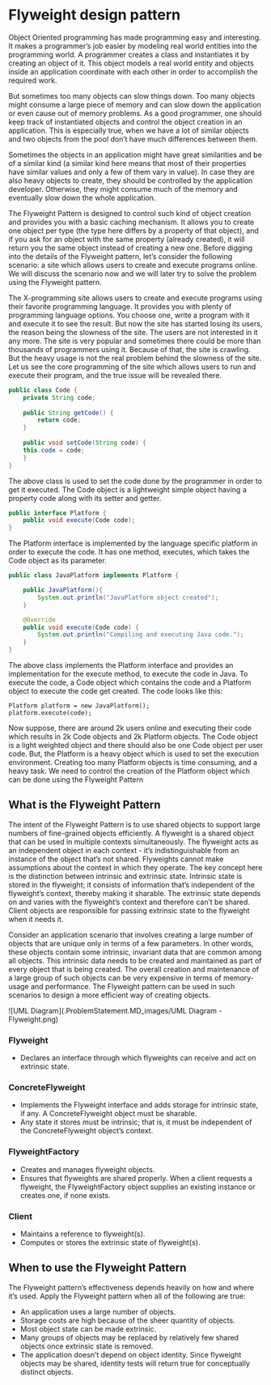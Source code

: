 # Flyweight design pattern

Object Oriented programming has made programming easy and interesting. It makes a programmer’s job easier by modeling
real world entities into the programming world. A programmer creates a class and instantiates it by creating an object of it. This
object models a real world entity and objects inside an application coordinate with each other in order to accomplish the required
work.

But sometimes too many objects can slow things down. Too many objects might consume a large piece of memory and can
slow down the application or even cause out of memory problems. As a good programmer, one should keep track of instantiated
objects and control the object creation in an application. This is especially true, when we have a lot of similar objects and two
objects from the pool don’t have much differences between them.

Sometimes the objects in an application might have great similarities and be of a similar kind (a similar kind here means that
most of their properties have similar values and only a few of them vary in value). In case they are also heavy objects to create,
they should be controlled by the application developer. Otherwise, they might consume much of the memory and eventually slow
down the whole application.

The Flyweight Pattern is designed to control such kind of object creation and provides you with a basic caching mechanism. It
allows you to create one object per type (the type here differs by a property of that object), and if you ask for an object with the
same property (already created), it will return you the same object instead of creating a new one.
Before digging into the details of the Flyweight pattern, let’s consider the following scenario: a site which allows users to create
and execute programs online. We will discuss the scenario now and we will later try to solve the problem using the Flyweight
pattern.

The X-programming site allows users to create and execute programs using their favorite programming language. It provides
you with plenty of programming language options. You choose one, write a program with it and execute it to see the result.
But now the site has started losing its users, the reason being the slowness of the site. The users are not interested in it any more.
The site is very popular and sometimes there could be more than thousands of programmers using it. Because of that, the site is
crawling. But the heavy usage is not the real problem behind the slowness of the site. Let us see the core programming of the
site which allows users to run and execute their program, and the true issue will be revealed there.

```java
public class Code {
    private String code;
    
    public String getCode() {
        return code;
    }
    
    public void setCode(String code) {
    this.code = code;
    }
}
```

The above class is used to set the code done by the programmer in order to get it executed. The Code object is a lightweight
simple object having a property code along with its setter and getter.

```java
public interface Platform {
    public void execute(Code code);
}
```

The Platform interface is implemented by the language specific platform in order to execute the code. It has one method,
executes, which takes the Code object as its parameter.

```java
public class JavaPlatform implements Platform {

    public JavaPlatform(){
        System.out.println("JavaPlatform object created");
    }

    @Override
    public void execute(Code code) {
        System.out.println("Compiling and executing Java code.");
    }
}
```

The above class implements the Platform interface and provides an implementation for the execute method, to execute the
code in Java.
To execute the code, a Code object which contains the code and a Platform object to execute the code get created. The code
looks like this:

```
Platform platform = new JavaPlatform();
platform.execute(code);
```

Now suppose, there are around 2k users online and executing their code which results in 2k Code objects and 2k Platform
objects. The Code object is a light weighted object and there should also be one Code object per user code. But, the Platform
is a heavy object which is used to set the execution environment. Creating too many Platform objects is time consuming, and
a heavy task. We need to control the creation of the Platform object which can be done using the Flyweight Pattern


## What is the Flyweight Pattern

The intent of the Flyweight Pattern is to use shared objects to support large numbers of fine-grained objects efficiently. A
flyweight is a shared object that can be used in multiple contexts simultaneously. The flyweight acts as an independent object in
each context - it’s indistinguishable from an instance of the object that’s not shared. Flyweights cannot make assumptions about
the context in which they operate. The key concept here is the distinction between intrinsic and extrinsic state. Intrinsic state is
stored in the flyweight; it consists of information that’s independent of the flyweight’s context, thereby making it sharable. The
extrinsic state depends on and varies with the flyweight’s context and therefore can’t be shared. Client objects are responsible
for passing extrinsic state to the flyweight when it needs it.

Consider an application scenario that involves creating a large number of objects that are unique only in terms of a few parameters.
In other words, these objects contain some intrinsic, invariant data that are common among all objects. This intrinsic data needs
to be created and maintained as part of every object that is being created. The overall creation and maintenance of a large group
of such objects can be very expensive in terms of memory-usage and performance. The Flyweight pattern can be used in such
scenarios to design a more efficient way of creating objects.

![UML Diagram](.ProblemStatement.MD_images/UML Diagram - Flyweight.png)

### Flyweight
- Declares an interface through which flyweights can receive and act on extrinsic state.

### ConcreteFlyweight
- Implements the Flyweight interface and adds storage for intrinsic state, if any. A ConcreteFlyweight object must be
 sharable.
- Any state it stores must be intrinsic; that is, it must be independent of the ConcreteFlyweight object’s context.

### FlyweightFactory
- Creates and manages flyweight objects.
- Ensures that flyweights are shared properly. When a client requests a flyweight, the FlyweightFactory object supplies an
existing instance or creates one, if none exists.

### Client
- Maintains a reference to flyweight(s).
- Computes or stores the extrinsic state of flyweight(s).


## When to use the Flyweight Pattern

The Flyweight pattern’s effectiveness depends heavily on how and where it’s used. Apply the Flyweight pattern when 
all of the following are true:
- An application uses a large number of objects.
- Storage costs are high because of the sheer quantity of objects.
- Most object state can be made extrinsic.
- Many groups of objects may be replaced by relatively few shared objects once extrinsic state is removed.
- The application doesn’t depend on object identity. Since flyweight objects may be shared, identity tests will 
return true for conceptually distinct objects.